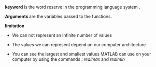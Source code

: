 **keyword** is the word reserve in the programming language system .

**Arguments** are the variables passed to the functions.

**limitation** 

- We can not represent an infinite number of values

- The values we can represent depend on our computer architecture 

- You can see the largest and smallest values MATLAB can use on your computer by using the commands : *realmax* and *realmin*

  

